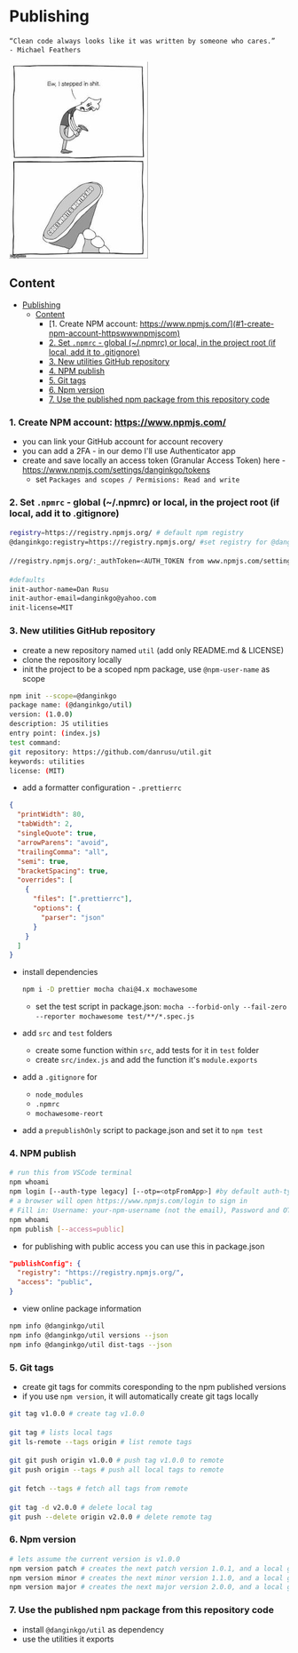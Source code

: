 # Publishing

```text
“Clean code always looks like it was written by someone who cares.”
- Michael Feathers
```

![](../resource/image/my_old_code.jpg)

## Content

- [Publishing](#publishing)
  - [Content](#content)
    - [1. Create NPM account: https://www.npmjs.com/](#1-create-npm-account-httpswwwnpmjscom)
    - [2. Set `.npmrc` - global (~/.npmrc) or local, in the project root (if local, add it to .gitignore)](#2-set-npmrc---global-npmrc-or-local-in-the-project-root-if-local-add-it-to-gitignore)
    - [3. New utilities GitHub repository](#3-new-utilities-github-repository)
    - [4. NPM publish](#4-npm-publish)
    - [5. Git tags](#5-git-tags)
    - [6. Npm version](#6-npm-version)
    - [7. Use the published npm package from this repository code](#7-use-the-published-npm-package-from-this-repository-code)

### 1. Create NPM account: https://www.npmjs.com/

- you can link your GitHub account for account recovery
- you can add a 2FA - in our demo I'll use Authenticator app
- create and save locally an access token (Granular Access Token) here - https://www.npmjs.com/settings/danginkgo/tokens
  - set `Packages and scopes / Permisions: Read and write`

### 2. Set `.npmrc` - global (~/.npmrc) or local, in the project root (if local, add it to .gitignore)

```bash
registry=https://registry.npmjs.org/ # default npm registry
@danginkgo:registry=https://registry.npmjs.org/ #set registry for @danginkgo scope

//registry.npmjs.org/:_authToken=<AUTH_TOKEN from www.npmjs.com/settings/danginkgo/tokens> #authenticate via npm account acces token

#defaults
init-author-name=Dan Rusu
init-author-email=danginkgo@yahoo.com
init-license=MIT
```

### 3. New utilities GitHub repository

- create a new repository named `util` (add only README.md & LICENSE)
- clone the repository locally
- init the project to be a scoped npm package, use `@npm-user-name` as scope

```bash
npm init --scope=@danginkgo
package name: (@danginkgo/util)
version: (1.0.0)
description: JS utilities
entry point: (index.js)
test command:
git repository: https://github.com/danrusu/util.git
keywords: utilities
license: (MIT)
```

- add a formatter configuration - `.prettierrc`

```json
{
  "printWidth": 80,
  "tabWidth": 2,
  "singleQuote": true,
  "arrowParens": "avoid",
  "trailingComma": "all",
  "semi": true,
  "bracketSpacing": true,
  "overrides": [
    {
      "files": [".prettierrc"],
      "options": {
        "parser": "json"
      }
    }
  ]
}
```

- install dependencies
  ```bash
  npm i -D prettier mocha chai@4.x mochawesome
  ```
  - set the test script in package.json: `mocha --forbid-only --fail-zero --reporter mochawesome test/**/*.spec.js`
- add `src` and `test` folders

  - create some function within `src`, add tests for it in `test` folder
  - create `src/index.js` and add the function it's `module.exports`

- add a `.gitignore` for
  - `node_modules`
  - `.npmrc`
  - `mochawesome-reort`
- add a `prepublishOnly` script to package.json and set it to `npm test`

### 4. NPM publish

```bash
# run this from VSCode terminal
npm whoami
npm login [--auth-type legacy] [--otp=<otpFromApp>] #by default auth-type is web
# a browser will open https://www.npmjs.com/login to sign in
# Fill in: Username: your-npm-username (not the email), Password and OTP
npm whoami
npm publish [--access=public]
```

- for publishing with public access you can use this in package.json

```json
"publishConfig": {
  "registry": "https://registry.npmjs.org/",
  "access": "public",
}
```

- view online package information

```bash
npm info @danginkgo/util
npm info @danginkgo/util versions --json
npm info @danginkgo/util dist-tags --json
```

### 5. Git tags

- create git tags for commits coresponding to the npm published versions
- if you use `npm version`, it will automatically create git tags locally

```bash
git tag v1.0.0 # create tag v1.0.0

git tag # lists local tags
git ls-remote --tags origin # list remote tags

git git push origin v1.0.0 # push tag v1.0.0 to remote
git push origin --tags # push all local tags to remote

git fetch --tags # fetch all tags from remote

git tag -d v2.0.0 # delete local tag
git push --delete origin v2.0.0 # delete remote tag
```

### 6. Npm version

```bash
# lets assume the current version is v1.0.0
npm version patch # creates the next patch version 1.0.1, and a local git tag v1.0.1
npm version minor # creates the next minor version 1.1.0, and a local git tag v1.1.0
npm version major # creates the next major version 2.0.0, and a local git tag v2.0.0
```

### 7. Use the published npm package from this repository code

- install `@danginkgo/util` as dependency
- use the utilities it exports
